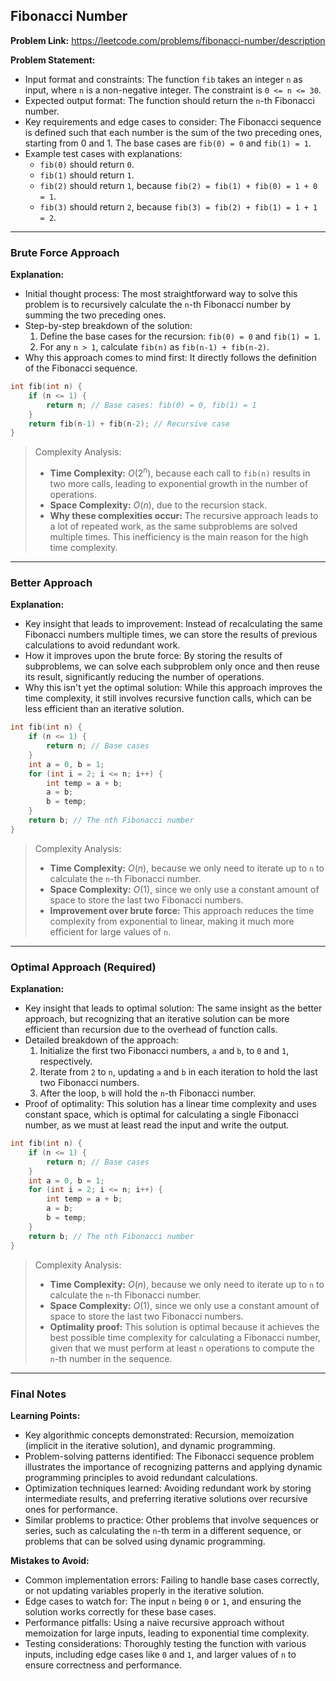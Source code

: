 ## Fibonacci Number
**Problem Link:** https://leetcode.com/problems/fibonacci-number/description

**Problem Statement:**
- Input format and constraints: The function `fib` takes an integer `n` as input, where `n` is a non-negative integer. The constraint is `0 <= n <= 30`.
- Expected output format: The function should return the `n`-th Fibonacci number.
- Key requirements and edge cases to consider: The Fibonacci sequence is defined such that each number is the sum of the two preceding ones, starting from 0 and 1. The base cases are `fib(0) = 0` and `fib(1) = 1`.
- Example test cases with explanations:
  - `fib(0)` should return `0`.
  - `fib(1)` should return `1`.
  - `fib(2)` should return `1`, because `fib(2) = fib(1) + fib(0) = 1 + 0 = 1`.
  - `fib(3)` should return `2`, because `fib(3) = fib(2) + fib(1) = 1 + 1 = 2`.

---

### Brute Force Approach

**Explanation:**
- Initial thought process: The most straightforward way to solve this problem is to recursively calculate the `n`-th Fibonacci number by summing the two preceding ones.
- Step-by-step breakdown of the solution: 
  1. Define the base cases for the recursion: `fib(0) = 0` and `fib(1) = 1`.
  2. For any `n > 1`, calculate `fib(n)` as `fib(n-1) + fib(n-2)`.
- Why this approach comes to mind first: It directly follows the definition of the Fibonacci sequence.

```cpp
int fib(int n) {
    if (n <= 1) {
        return n; // Base cases: fib(0) = 0, fib(1) = 1
    }
    return fib(n-1) + fib(n-2); // Recursive case
}
```

> Complexity Analysis:
> - **Time Complexity:** $O(2^n)$, because each call to `fib(n)` results in two more calls, leading to exponential growth in the number of operations.
> - **Space Complexity:** $O(n)$, due to the recursion stack.
> - **Why these complexities occur:** The recursive approach leads to a lot of repeated work, as the same subproblems are solved multiple times. This inefficiency is the main reason for the high time complexity.

---

### Better Approach

**Explanation:**
- Key insight that leads to improvement: Instead of recalculating the same Fibonacci numbers multiple times, we can store the results of previous calculations to avoid redundant work.
- How it improves upon the brute force: By storing the results of subproblems, we can solve each subproblem only once and then reuse its result, significantly reducing the number of operations.
- Why this isn't yet the optimal solution: While this approach improves the time complexity, it still involves recursive function calls, which can be less efficient than an iterative solution.

```cpp
int fib(int n) {
    if (n <= 1) {
        return n; // Base cases
    }
    int a = 0, b = 1;
    for (int i = 2; i <= n; i++) {
        int temp = a + b;
        a = b;
        b = temp;
    }
    return b; // The nth Fibonacci number
}
```

> Complexity Analysis:
> - **Time Complexity:** $O(n)$, because we only need to iterate up to `n` to calculate the `n`-th Fibonacci number.
> - **Space Complexity:** $O(1)$, since we only use a constant amount of space to store the last two Fibonacci numbers.
> - **Improvement over brute force:** This approach reduces the time complexity from exponential to linear, making it much more efficient for large values of `n`.

---

### Optimal Approach (Required)

**Explanation:**
- Key insight that leads to optimal solution: The same insight as the better approach, but recognizing that an iterative solution can be more efficient than recursion due to the overhead of function calls.
- Detailed breakdown of the approach: 
  1. Initialize the first two Fibonacci numbers, `a` and `b`, to `0` and `1`, respectively.
  2. Iterate from `2` to `n`, updating `a` and `b` in each iteration to hold the last two Fibonacci numbers.
  3. After the loop, `b` will hold the `n`-th Fibonacci number.
- Proof of optimality: This solution has a linear time complexity and uses constant space, which is optimal for calculating a single Fibonacci number, as we must at least read the input and write the output.

```cpp
int fib(int n) {
    if (n <= 1) {
        return n; // Base cases
    }
    int a = 0, b = 1;
    for (int i = 2; i <= n; i++) {
        int temp = a + b;
        a = b;
        b = temp;
    }
    return b; // The nth Fibonacci number
}
```

> Complexity Analysis:
> - **Time Complexity:** $O(n)$, because we only need to iterate up to `n` to calculate the `n`-th Fibonacci number.
> - **Space Complexity:** $O(1)$, since we only use a constant amount of space to store the last two Fibonacci numbers.
> - **Optimality proof:** This solution is optimal because it achieves the best possible time complexity for calculating a Fibonacci number, given that we must perform at least `n` operations to compute the `n`-th number in the sequence.

---

### Final Notes

**Learning Points:**
- Key algorithmic concepts demonstrated: Recursion, memoization (implicit in the iterative solution), and dynamic programming.
- Problem-solving patterns identified: The Fibonacci sequence problem illustrates the importance of recognizing patterns and applying dynamic programming principles to avoid redundant calculations.
- Optimization techniques learned: Avoiding redundant work by storing intermediate results, and preferring iterative solutions over recursive ones for performance.
- Similar problems to practice: Other problems that involve sequences or series, such as calculating the `n`-th term in a different sequence, or problems that can be solved using dynamic programming.

**Mistakes to Avoid:**
- Common implementation errors: Failing to handle base cases correctly, or not updating variables properly in the iterative solution.
- Edge cases to watch for: The input `n` being `0` or `1`, and ensuring the solution works correctly for these base cases.
- Performance pitfalls: Using a naive recursive approach without memoization for large inputs, leading to exponential time complexity.
- Testing considerations: Thoroughly testing the function with various inputs, including edge cases like `0` and `1`, and larger values of `n` to ensure correctness and performance.